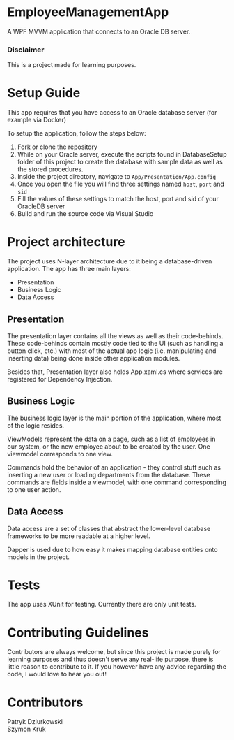 # EmployeeManagementApp
A WPF MVVM application that connects to an Oracle DB server.

### Disclaimer
This is a project made for learning purposes.

# Setup Guide
This app requires that you have access to an Oracle database server (for example via Docker)

To setup the application, follow the steps below:
1. Fork or clone the repository
2. While on your Oracle server, execute the scripts found in DatabaseSetup folder of this project to create the database with sample data as well as the stored procedures.
3. Inside the project directory, navigate to ```App/Presentation/App.config```
4. Once you open the file you will find three settings named ```host```, ```port``` and ```sid```
5. Fill the values of these settings to match the host, port and sid of your OracleDB server
6. Build and run the source code via Visual Studio

# Project architecture
The project uses N-layer architecture due to it being a database-driven application.
The app has three main layers:
* Presentation
* Business Logic
* Data Access

## Presentation
The presentation layer contains all the views as well as their code-behinds. These
code-behinds contain mostly code tied to the UI (such as handling a button click, etc.)
with most of the actual app logic (i.e. manipulating and inserting data) being done inside
other application modules.

Besides that, Presentation layer also holds App.xaml.cs where services are registered
for Dependency Injection.

## Business Logic
The business logic layer is the main portion of the application, where most of the logic resides.

ViewModels represent the data on a page, such as a list of employees in our system, or the new employee
about to be created by the user. One viewmodel corresponds to one view.

Commands hold the behavior of an application - they control stuff such as inserting a new user or loading
departments from the database. These commands are fields inside a viewmodel, with one command corresponding to
one user action.

## Data Access
Data access are a set of classes that abstract the lower-level database frameworks to be more readable
at a higher level.

Dapper is used due to how easy it makes mapping database entities onto models in the project.

# Tests
The app uses XUnit for testing. Currently there are only unit tests.

# Contributing Guidelines
Contributors are always welcome, but since this project is made purely for learning purposes and thus doesn't
serve any real-life purpose, there is little reason to contribute to it. If you however have any advice regarding the
code, I would love to hear you out!

# Contributors
Patryk Dziurkowski  
Szymon Kruk
